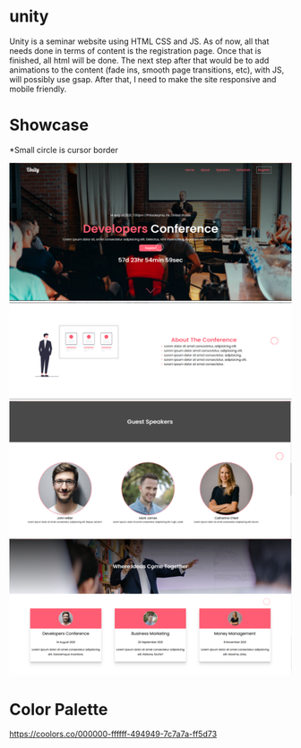 # unity

Unity is a seminar website using HTML CSS and JS. As of now, all that needs done in terms of content is the registration page. Once that is finished, all html will be done. The next step after that would be to add animations to the content (fade ins, smooth page transitions, etc), with JS, will possibly use gsap. After that, I need to make the site responsive and mobile friendly.

# Showcase
*Small circle is cursor border

![](https://github.com/e-salgado/unity/blob/master/preview/hero.PNG)
![](https://github.com/e-salgado/unity/blob/master/preview/about.png)
![](https://github.com/e-salgado/unity/blob/master/preview/speakers.png)
![](https://github.com/e-salgado/unity/blob/master/preview/schedule.png)


# Color Palette

https://coolors.co/000000-ffffff-494949-7c7a7a-ff5d73
